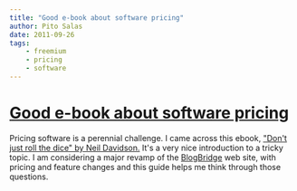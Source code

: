 ```yaml
---
title: "Good e-book about software pricing"
author: Pito Salas
date: 2011-09-26
tags:
    - freemium
    - pricing
    - software
---
```

# [Good e-book about software pricing](None)




Pricing software is a perennial challenge. I came across this ebook, ["Don't
just roll the dice" by Neil
Davidson.](<http://www.neildavidson.com/dontjustrollthedice.html>) It's a very
nice introduction to a tricky topic. I am considering a major revamp of the
[BlogBridge](<http://www.blogbridge.com>) web site, with pricing and feature
changes and this guide helps me think through those questions.


